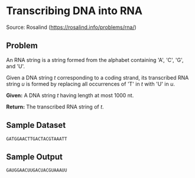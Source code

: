 
Transcribing DNA into RNA
=========================

Source: Rosalind (https://rosalind.info/problems/rna/)

Problem
-------
An RNA string is a string formed from the alphabet containing 'A', 'C', 'G', and 'U'.

Given a DNA string *t* corresponding to a coding strand, its transcribed RNA string *u* is formed by replacing all occurrences of 'T' in *t* with 'U' in *u*.

**Given:** A DNA string *t* having length at most 1000 nt.

**Return:** The transcribed RNA string of *t*.


Sample Dataset
--------------
```
GATGGAACTTGACTACGTAAATT
```

Sample Output
-------------
```
GAUGGAACUUGACUACGUAAAUU
```

